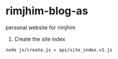 # rimjhim-blog-as
personal website for rimjhim

1. Create the site index

```shell
node js/create.js > api/site_index.v1.js
```